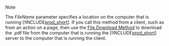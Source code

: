 > [!NOTE]  
> The *FileName* parameter specifies a location on the computer that is running [!INCLUDE[prod_short](./prod_short.md)]. If you call this method from a client, such as from an action on a page, then use the [File.Download Method](../methods-auto/file/file-download-method.md) to download the .pdf file from the computer that is running the [!INCLUDE[prod_short](./prod_short.md)] server to the computer that is running the client.